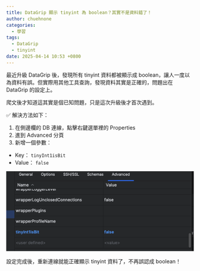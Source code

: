 ```yaml
---
title: DataGrip 顯示 tinyint 為 boolean？其實不是資料錯了！
author: chuehnone
categories:
  - 學習
tags:
  - DataGrip
  - tinyint
date: 2025-04-14 10:53 +0800
---
```


最近升級 DataGrip 後，發現所有 tinyint 資料都被顯示成 boolean，讓人一度以為資料有誤。但實際用其他工具查詢，發現資料其實是正確的，問題出在 DataGrip 的設定上。

爬文後才知道這其實是個已知問題，只是這次升級後才首次遇到。

✅ 解決方法如下：
1. 在側邊欄的 DB 連線，點擊右鍵選單裡的 Properties
2. 進到 Advanced 分頁
3. 新增一個參數：
  -	Key： `tinyInt1isBit`
  -	Value： `false`

![](/assets/images/2025/20250414/advanced.png)

設定完成後，重新連線就能正確顯示 tinyint 資料了，不再誤認成 boolean！

